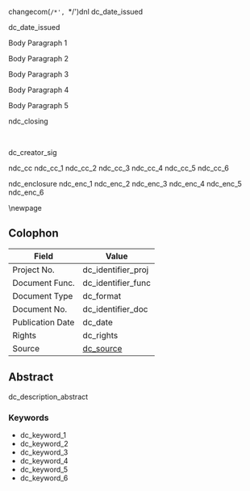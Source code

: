 changecom(`/*', `*/')dnl
dc_date_issued

dc_date_issued

Body Paragraph 1

Body Paragraph 2

Body Paragraph 3

Body Paragraph 4

Body Paragraph 5

ndc_closing

&emsp;

dc_creator_sig

ndc_cc ndc_cc_1 ndc_cc_2 ndc_cc_3 ndc_cc_4 ndc_cc_5 ndc_cc_6

ndc_enclosure ndc_enc_1 ndc_enc_2 ndc_enc_3 ndc_enc_4 ndc_enc_5 ndc_enc_6

\newpage

## Colophon

| Field            | Value                               |
|------------------|-------------------------------------|
| Project No.      | dc_identifier_proj                  |
| Document Func.   | dc_identifier_func                  |
| Document Type    | dc_format                           |
| Document No.     | dc_identifier_doc                   |
| Publication Date | dc_date                             |
| Rights           | dc_rights                           |
| Source           | [dc_source](dc_source)              |

## Abstract

dc_description_abstract

### Keywords

* dc_keyword_1
* dc_keyword_2
* dc_keyword_3
* dc_keyword_4
* dc_keyword_5
* dc_keyword_6
